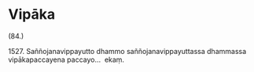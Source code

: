 

# Vipāka







(84.)

1527\. Saññojanavippayutto dhammo saññojanavippayuttassa dhammassa vipākapaccayena paccayo…  ekaṃ.



